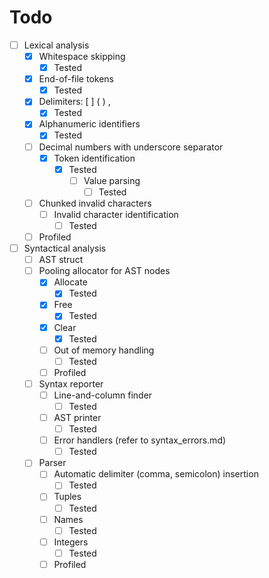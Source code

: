 # Todo

- [ ] Lexical analysis
  - [x] Whitespace skipping
    - [x] Tested
  - [x] End-of-file tokens
    - [x] Tested
  - [x] Delimiters: [ ] ( ) ,
    - [x] Tested
  - [x] Alphanumeric identifiers
    - [x] Tested
  - [ ] Decimal numbers with underscore separator
    - [x] Token identification
      - [x] Tested
        - [ ] Value parsing
          - [ ] Tested
  - [ ] Chunked invalid characters
    - [ ] Invalid character identification
      - [ ] Tested
  - [ ] Profiled
- [ ] Syntactical analysis
  - [ ] AST struct
  - [ ] Pooling allocator for AST nodes
    - [x] Allocate
      - [x] Tested
    - [x] Free
      - [x] Tested
    - [x] Clear
      - [x] Tested
    - [ ] Out of memory handling
      - [ ] Tested
    - [ ] Profiled
  - [ ] Syntax reporter
    - [ ] Line-and-column finder
      - [ ] Tested
    - [ ] AST printer
      - [ ] Tested
    - [ ] Error handlers (refer to syntax_errors.md)
      - [ ] Tested
  - [ ] Parser
    - [ ] Automatic delimiter (comma, semicolon) insertion
      - [ ] Tested
    - [ ] Tuples
      - [ ] Tested
    - [ ] Names
      - [ ] Tested
    - [ ] Integers
      - [ ] Tested
    - [ ] Profiled
